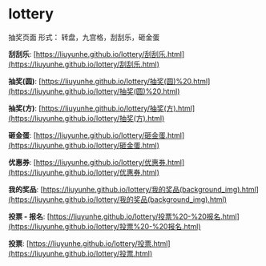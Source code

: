 # lottery
抽奖页面
形式：
转盘，九宫格，刮刮乐，砸金蛋


**刮刮乐**: [https://liuyunhe.github.io/lottery/刮刮乐.html](https://liuyunhe.github.io/lottery/刮刮乐.html)

**抽奖(圆)**: [https://liuyunhe.github.io/lottery/抽奖(圆)%20.html](https://liuyunhe.github.io/lottery/抽奖(圆)%20.html)

**抽奖(方)**: [https://liuyunhe.github.io/lottery/抽奖(方).html](https://liuyunhe.github.io/lottery/抽奖(方).html)

**砸金蛋**: [https://liuyunhe.github.io/lottery/砸金蛋.html](https://liuyunhe.github.io/lottery/砸金蛋.html)

**优惠券**: [https://liuyunhe.github.io/lottery/优惠券.html](https://liuyunhe.github.io/lottery/优惠券.html)

**我的奖品**: [https://liuyunhe.github.io/lottery/我的奖品(background_img).html](https://liuyunhe.github.io/lottery/我的奖品(background_img).html)

**投票 - 报名**: [https://liuyunhe.github.io/lottery/投票%20-%20报名.html](https://liuyunhe.github.io/lottery/投票%20-%20报名.html)

**投票**: [https://liuyunhe.github.io/lottery/投票.html](https://liuyunhe.github.io/lottery/投票.html)